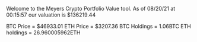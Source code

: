 Welcome to the Meyers Crypto Portfolio Value tool. 
As of 08/20/21 at 00:15:57 our valuation is $136219.44 

BTC Price = $46933.01
 ETH Price = $3207.36
BTC Holdings = 1.06BTC
 ETH holdings = 26.960005962ETH 

